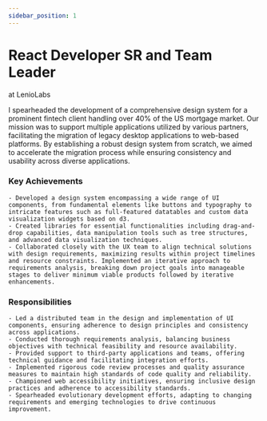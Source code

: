 ```yaml
---
sidebar_position: 1
---
```


# React Developer SR and Team Leader

at LenioLabs

I spearheaded the development of a comprehensive design system for a prominent fintech client handling over 40% of the US mortgage market. Our mission was to support multiple applications utilized by various partners, facilitating the migration of legacy desktop applications to web-based platforms. By establishing a robust design system from scratch, we aimed to accelerate the migration process while ensuring consistency and usability across diverse applications.

### Key Achievements

    - Developed a design system encompassing a wide range of UI components, from fundamental elements like buttons and typography to intricate features such as full-featured datatables and custom data visualization widgets based on d3.
    - Created libraries for essential functionalities including drag-and-drop capabilities, data manipulation tools such as tree structures, and advanced data visualization techniques.
    - Collaborated closely with the UX team to align technical solutions with design requirements, maximizing results within project timelines and resource constraints. Implemented an iterative approach to requirements analysis, breaking down project goals into manageable stages to deliver minimum viable products followed by iterative enhancements.

### Responsibilities

    - Led a distributed team in the design and implementation of UI components, ensuring adherence to design principles and consistency across applications.
    - Conducted thorough requirements analysis, balancing business objectives with technical feasibility and resource availability.
    - Provided support to third-party applications and teams, offering technical guidance and facilitating integration efforts.
    - Implemented rigorous code review processes and quality assurance measures to maintain high standards of code quality and reliability.
    - Championed web accessibility initiatives, ensuring inclusive design practices and adherence to accessibility standards.
    - Spearheaded evolutionary development efforts, adapting to changing requirements and emerging technologies to drive continuous improvement.
